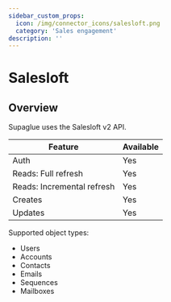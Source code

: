 ```yaml
---
sidebar_custom_props:
  icon: /img/connector_icons/salesloft.png
  category: 'Sales engagement'
description: ''
---
```


# Salesloft

## Overview

Supaglue uses the Salesloft v2 API.

| Feature                    | Available |
| -------------------------- | --------- |
| Auth                       | Yes       |
| Reads: Full refresh        | Yes       |
| Reads: Incremental refresh | Yes       |
| Creates                    | Yes       |
| Updates                    | Yes       |

Supported object types:

- Users
- Accounts
- Contacts
- Emails
- Sequences
- Mailboxes
